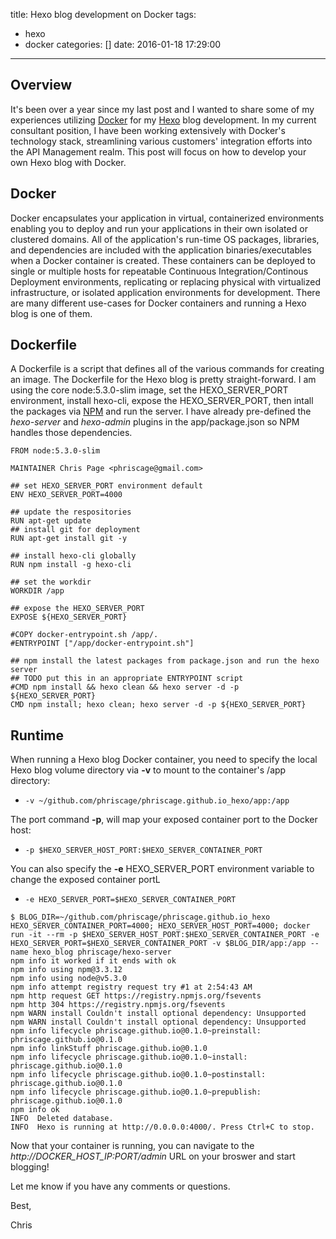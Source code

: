 title: Hexo blog development on Docker
tags:
  - hexo
  - docker
categories: []
date: 2016-01-18 17:29:00
---
## Overview

It's been over a year since my last post and I wanted to share some of my experiences utilizing [Docker](http://docker.com) for my [Hexo](http://hexo.com) blog development. In my current consultant position, I have been working extensively with Docker's technology stack, streamlining various customers' integration efforts into the API Management realm. This post will focus on how to develop your own Hexo blog with Docker.


## Docker
Docker encapsulates your application in virtual, containerized environments enabling you to deploy and run your applications in their own isolated or clustered domains. All of the application's run-time OS packages, libraries, and dependencies are included with the application binaries/executables when a Docker container is created. These containers can be deployed to single or multiple hosts for repeatable Continuous Integration/Continous Deployment environments, replicating or replacing physical with virtualized infrastructure, or isolated application environments for development. There are many different use-cases for Docker containers and running a Hexo blog is one of them.


## Dockerfile
A Dockerfile is a script that defines all of the various commands for creating an image. The Dockerfile for the Hexo blog is pretty straight-forward. I am using the core node:5.3.0-slim image, set the HEXO_SERVER_PORT environment, install hexo-cli, expose the HEXO_SERVER_PORT, then intall the packages via [NPM](https://www.npmjs.com/) and run the server. I have already pre-defined the *hexo-server* and *hexo-admin* plugins in the app/package.json so NPM handles those dependencies. 

``` 
FROM node:5.3.0-slim

MAINTAINER Chris Page <phriscage@gmail.com>

## set HEXO_SERVER_PORT environment default
ENV HEXO_SERVER_PORT=4000

## update the respositories
RUN apt-get update
## install git for deployment
RUN apt-get install git -y

## install hexo-cli globally
RUN npm install -g hexo-cli

## set the workdir
WORKDIR /app

## expose the HEXO_SERVER_PORT
EXPOSE ${HEXO_SERVER_PORT}

#COPY docker-entrypoint.sh /app/.
#ENTRYPOINT ["/app/docker-entrypoint.sh"]

## npm install the latest packages from package.json and run the hexo server
## TODO put this in an appropriate ENTRYPOINT script
#CMD npm install && hexo clean && hexo server -d -p ${HEXO_SERVER_PORT}
CMD npm install; hexo clean; hexo server -d -p ${HEXO_SERVER_PORT}

```


## Runtime
When running a Hexo blog Docker container, you need to specify the local Hexo blog volume directory via **-v** to mount to the container's /app directory:
* `-v ~/github.com/phriscage/phriscage.github.io_hexo/app:/app`

The port command **-p**, will map your exposed container port to the Docker host: 
* `-p $HEXO_SERVER_HOST_PORT:$HEXO_SERVER_CONTAINER_PORT`

You can also specify the **-e** HEXO_SERVER_PORT environment variable to change the exposed container portL
* `-e HEXO_SERVER_PORT=$HEXO_SERVER_CONTAINER_PORT`


```
$ BLOG_DIR=~/github.com/phriscage/phriscage.github.io_hexo HEXO_SERVER_CONTAINER_PORT=4000; HEXO_SERVER_HOST_PORT=4000; docker run -it --rm -p $HEXO_SERVER_HOST_PORT:$HEXO_SERVER_CONTAINER_PORT -e HEXO_SERVER_PORT=$HEXO_SERVER_CONTAINER_PORT -v $BLOG_DIR/app:/app --name hexo_blog phriscage/hexo-server
npm info it worked if it ends with ok
npm info using npm@3.3.12
npm info using node@v5.3.0
npm info attempt registry request try #1 at 2:54:43 AM
npm http request GET https://registry.npmjs.org/fsevents
npm http 304 https://registry.npmjs.org/fsevents
npm WARN install Couldn't install optional dependency: Unsupported
npm WARN install Couldn't install optional dependency: Unsupported
npm info lifecycle phriscage.github.io@0.1.0~preinstall: phriscage.github.io@0.1.0
npm info linkStuff phriscage.github.io@0.1.0
npm info lifecycle phriscage.github.io@0.1.0~install: phriscage.github.io@0.1.0
npm info lifecycle phriscage.github.io@0.1.0~postinstall: phriscage.github.io@0.1.0
npm info lifecycle phriscage.github.io@0.1.0~prepublish: phriscage.github.io@0.1.0
npm info ok
INFO  Deleted database.
INFO  Hexo is running at http://0.0.0.0:4000/. Press Ctrl+C to stop.
```

Now that your container is running, you can navigate to the *http://DOCKER_HOST_IP:PORT/admin* URL on your broswer and start blogging!

Let me know if you have any comments or questions.

Best,

Chris